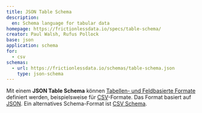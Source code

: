 ```yaml
---
title: JSON Table Schema
description:
  en: Schema language for tabular data
homepage: https://frictionlessdata.io/specs/table-schema/
creator: Paul Walsh, Rufus Pollock
base: json
application: schema
for: 
  - csv
schemas:
  - url: https://frictionlessdata.io/schemas/table-schema.json
    type: json-schema
---
```


Mit einem **JSON Table Schema** können [Tabellen- und Feldbasierte
Formate](../structure) definiert werden, beispielsweise für
[CSV](../csv)-Formate.  Das Format basiert auf [JSON](../json).
Ein alternatives Schema-Format ist [CSV Schema](csv).

